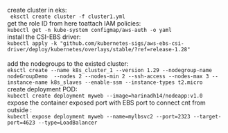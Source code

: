create cluster in eks: <br />
`  eksctl create cluster -f cluster1.yml `
<br />
get the role ID from here toattach IAM policies: <br />
` kubectl get -n kube-system configmap/aws-auth -o yaml ` <br />
install the CSI-EBS driver: <br />
` kubectl apply -k "github.com/kubernetes-sigs/aws-ebs-csi-driver/deploy/kubernetes/overlays/stable/?ref=release-1.28" ` <br />
<br />
add the nodegroups to the existed cluster: <br />
` eksctl create --name k8s_cluster_1 --version 1.29 --nodegroup-name nodeGroupDemo  --nodes 2 --nodes-min 2 --ssh-access --nodes-max 3 --instance-name k8s_slaves --enable-ssm --instance-types t2.micro `
<br /> 
create deployment POD: <br/>
`kubectl create deployment myweb --image=harinadh14/nodeapp:v1.0 `
<br />
expose the container exposed port with EBS port  to connect cnt from outside : <br />
 ` kubectl expose deployment myweb --name=mylbsvc2 --port=2323 --target-port=4623 --type=LoadBalancer `
